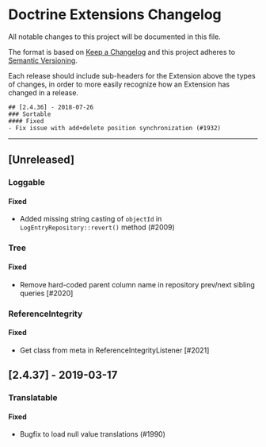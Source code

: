 # Doctrine Extensions Changelog

All notable changes to this project will be documented in this file.

The format is based on [Keep a Changelog](http://keepachangelog.com/en/1.0.0/)
and this project adheres to [Semantic Versioning](http://semver.org/spec/v2.0.0.html).

Each release should include sub-headers for the Extension above the types of
changes, in order to more easily recognize how an Extension has changed in
a release.

```
## [2.4.36] - 2018-07-26
### Sortable
#### Fixed
- Fix issue with add+delete position synchronization (#1932)
```

---

## [Unreleased]
### Loggable
#### Fixed
- Added missing string casting of `objectId` in `LogEntryRepository::revert()` method (#2009)

### Tree
#### Fixed
- Remove hard-coded parent column name in repository prev/next sibling queries [#2020]

### ReferenceIntegrity
#### Fixed
- Get class from meta in ReferenceIntegrityListener [#2021]

## [2.4.37] - 2019-03-17
### Translatable
#### Fixed
- Bugfix to load null value translations (#1990)
